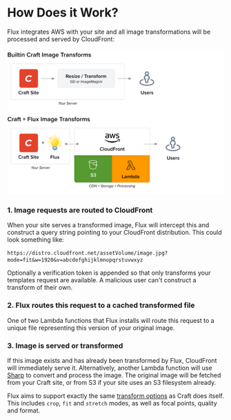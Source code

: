 # How Does it Work?

Flux integrates AWS with your site and all image transformations will be processed and served by CloudFront:

![Flux diagram](../resources/how_it_works.svg)

### 1. Image requests are routed to CloudFront

When your site serves a transformed image, Flux will intercept this and construct a query string pointing to your CloudFront distribution. This could look something like:

```
https://distro.cloudfront.net/assetVolume/image.jpg?mode=fit&w=1920&v=abcdefghijklmnopqrstuvwxyz
```

Optionally a verification token is appended so that only transforms your templates request are available. A malicious user can't construct a transform of their own.

### 2. Flux routes this request to a cached transformed file

One of two Lambda functions that Flux installs will route this request to a unique file representing this version of your original image.

### 3. Image is served or transformed

If this image exists and has already been transformed by Flux, CloudFront will immediately serve it. Alternatively, another Lambda function will use [Sharp](https://sharp.pixelplumbing.com/) to convert and process the image. The original image will be fetched from your Craft site, or from S3 if your site uses an S3 filesystem already.

Flux aims to support exactly the same [transform options](https://craftcms.com/docs/4.x/image-transforms.html) as Craft does itself. This includes `crop`, `fit` and `stretch` modes, as well as focal points, quality and format.
